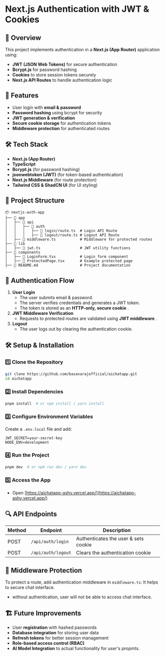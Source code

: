 
# Next.js Authentication with JWT & Cookies

## 📌 Overview

This project implements authentication in a **Next.js (App Router)** application using:

* **JWT (JSON Web Tokens)** for secure authentication
* **Bcrypt.js** for password hashing
* **Cookies** to store session tokens securely
* **Next.js API Routes** to handle authentication logic

## 🚀 Features

* User login with **email & password**
* **Password hashing** using bcrypt for security
* **JWT generation & verification**
* **Secure cookie storage** for authentication tokens
* **Middleware protection** for authenticated routes

## 🛠 Tech Stack

* **Next.js (App Router)**
* **TypeScript**
* **Bcrypt.js** (for password hashing)
* **jsonwebtoken (JWT)** (for token-based authentication)
* **Next.js Middleware** (for route protection)
* **Tailwind CSS & ShadCN UI** (for UI styling)

## 📂 Project Structure

```
📦 nextjs-auth-app
├── 📂 app
│   ├── 📂 api
│   │   ├── 📂 auth
│   │   │   ├── 📄 login/route.ts  # Login API Route
│   │   │   ├── 📄 logout/route.ts # Logout API Route
│   ├── 📂 middleware.ts           # Middleware for protected routes
├── 📂 lib
│   ├── 📄 jwt.ts                  # JWT utility functions
├── 📂 components
│   ├── 📄 LoginForm.tsx           # Login form component
│   ├── 📄 ProtectedPage.tsx       # Example protected page
├── 📄 README.md                   # Project documentation
```

## 🔑 Authentication Flow

1. **User Login**
   * The user submits email & password.
   * The server verifies credentials and generates a JWT token.
   * The token is stored as an  **HTTP-only, secure cookie** .
2. **JWT Middleware Verification**
   * Requests to protected routes are validated using  **JWT middleware** .
3. **Logout**
   * The user logs out by clearing the authentication cookie.

## 🛠 Setup & Installation

### 1️⃣ Clone the Repository

```bash
git clone https://github.com/basavarajofficial/aichatapp.git
cd aichatapp
```

### 2️⃣ Install Dependencies

```bash
pnpm install  # or npm install / yarn install
```

### 3️⃣ Configure Environment Variables

Create a `.env.local` file and add:

```env
JWT_SECRET=your-secret-key
NODE_ENV=development
```

### 4️⃣ Run the Project

```bash
pnpm dev  # or npm run dev / yarn dev
```

### 5️⃣ Access the App

* Open [https://aichatapp-ashy.vercel.app/](https://aichatapp-ashy.vercel.app/)

## 🔍 API Endpoints

| Method | Endpoint             | Description                          |
| ------ | -------------------- | ------------------------------------ |
| POST   | `/api/auth/login`  | Authenticates the user & sets cookie |
| POST   | `/api/auth/logout` | Clears the authentication cookie     |

## 🔐 Middleware Protection

To protect a route, add authentication middleware in `middleware.ts`:
It helps to secure chat interface.
 - without authentication, user will not be able to access chat interface.

## 🏗️ Future Improvements

* User **registration** with hashed passwords
* **Database integration** for storing user data
* **Refresh tokens** for better session management
* **Role-based access control (RBAC)**
* **AI Model Integration** to actual functionality for user's propmts.
